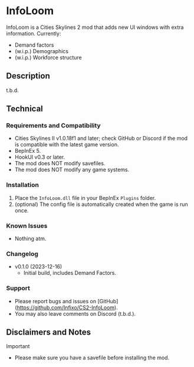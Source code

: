 # InfoLoom
InfoLoom is a Cities Skylines 2 mod that adds new UI windows with extra information.
Currently:
- Demand factors
- (w.i.p.) Demographics
- (w.i.p.) Workforce structure

## Description

t.b.d.

## Technical

### Requirements and Compatibility
- Cities Skylines II v1.0.18f1 and later; check GitHub or Discord if the mod is compatible with the latest game version.
- BepInEx 5.
- HookUI v0.3 or later.
- The mod does NOT modify savefiles.
- The mod does NOT modify any game systems.

### Installation
1. Place the `InfoLoom.dll` file in your BepInEx `Plugins` folder.
2. (optional) The config file is automatically created when the game is run once.

### Known Issues
- Nothing atm.

### Changelog
- v0.1.0 (2023-12-16)
  - Initial build, includes Demand Factors.

### Support
- Please report bugs and issues on [GitHub] (https://github.com/Infixo/CS2-InfoLoom).
- You may also leave comments on Discord (t.b.d.).

## Disclaimers and Notes
> [!IMPORTANT]
- Please make sure you have a savefile before installing the mod.
